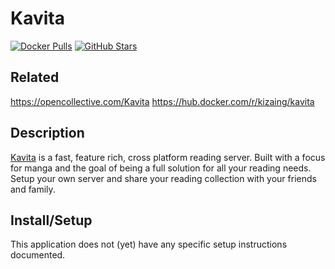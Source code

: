 # Kavita
[![Docker Pulls](https://img.shields.io/docker/pulls/kizaing/kavita?style=flat-square&color=607D8B&label=docker%20pulls&logo=docker)](https://hub.docker.com/r/kizaing/kavita)
[![GitHub Stars](https://img.shields.io/github/stars/kareadita/kavita?style=flat-square&color=607D8B&label=github%20stars&logo=github)](https://github.com/Kareadita/Kavita)

## Related 
https://opencollective.com/Kavita
https://hub.docker.com/r/kizaing/kavita

## Description
[Kavita](https://www.kavitareader.com/) is a fast, feature rich, cross platform reading server. Built with a focus for manga and the goal of being a full solution for all your reading needs. Setup your own server and share your reading collection with your friends and family.

## Install/Setup
This application does not (yet) have any specific setup instructions documented. 
